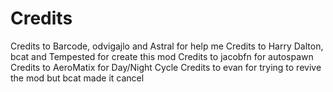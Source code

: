 # Credits

Credits to Barcode, odvigajlo and Astral for help me
Credits to Harry Dalton, bcat and Tempested for create this mod
Credits to jacobfn for autospawn
Credits to AeroMatix for Day/Night Cycle
Credits to evan for trying to revive the mod but bcat made it cancel
